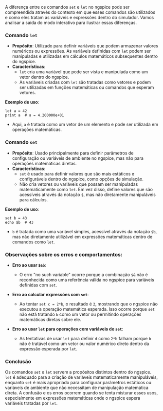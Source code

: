 A diferença entre os comandos `set` e `let` no ngspice pode
ser compreendida através do contexto em que esses comandos
são utilizados e como eles tratam as variáveis e expressões
dentro do simulador. Vamos analisar a saída do modo interativo
para ilustrar essas diferenças.

### Comando `let`

- **Propósito**: Utilizado para definir variáveis que podem
armazenar valores numéricos ou expressões. As variáveis
definidas com `let` podem ser manipuladas e utilizadas em
cálculos matemáticos subsequentes dentro do ngspice.
- **Características**:
  - `let` cria uma variável que pode ser vista e manipulada
          como um vetor dentro do ngspice.
  - As variáveis criadas com `let` são tratadas como vetores
    e podem ser utilizadas em funções matemáticas ou comandos
    que esperam vetores.

**Exemplo de uso**:
```spice
let a = 42
print a  # a = 4.200000e+01
```
- Aqui, `a` é tratada como um vetor de um elemento e pode
  ser utilizada em operações matemáticas.

### Comando `set`

- **Propósito**: Usado principalmente para definir parâmetros
                 de configuração ou variáveis de ambiente no ngspice,
                 mas não para operações matemáticas diretas.
- **Características**:
  - `set` é usado para definir valores que são mais
     estáticos e configuráveis dentro do ngspice, como opções
     de simulação.
  - Não cria vetores ou variáveis que possam ser manipuladas
    matematicamente como `let`. Em vez disso, define valores
    que são acessíveis através da notação `$`, mas não
    diretamente manipuláveis para cálculos.

**Exemplo de uso**:
```spice
set b = 43
echo $b  # 43
```
- `b` é tratada como uma variável simples, acessível
através da notação `$b`, mas não diretamente utilizável
em expressões matemáticas dentro de comandos como `let`.

### Observações sobre os erros e comportamentos:

- **Erro ao usar `$&b`**:
  - O erro "no such variable" ocorre porque a combinação
   `$&` não é reconhecida como uma referência válida no
    ngspice para variáveis definidas com `set`.

- **Erro ao calcular expressões com `set`**:
  - Ao tentar `set c = 2*b`, o resultado é `2`, mostrando
    que o ngspice não executou a operação matemática
    esperada. Isso ocorre porque `set` não está tratando
   `b` como um vetor ou permitindo operações matemáticas
    diretas sobre ele.

- **Erro ao usar `let` para operações com variáveis de `set`**:
  - As tentativas de usar `let` para definir `d` como `2*b`
    falham porque `b` não é tratável como um vetor ou valor
    numérico direto dentro da expressão esperada por `let`.

### Conclusão

Os comandos `set` e `let` servem a propósitos distintos
dentro do ngspice. `let` é adequado para a criação de
variáveis matematicamente manipuláveis, enquanto `set`
é mais apropriado para configurar parâmetros estáticos ou
variáveis de ambiente que não necessitam de manipulação
matemática direta. A confusão e os erros ocorrem quando
se tenta misturar esses usos, especialmente em expressões
matemáticas onde o ngspice espera variáveis tratadas por
`let`.
